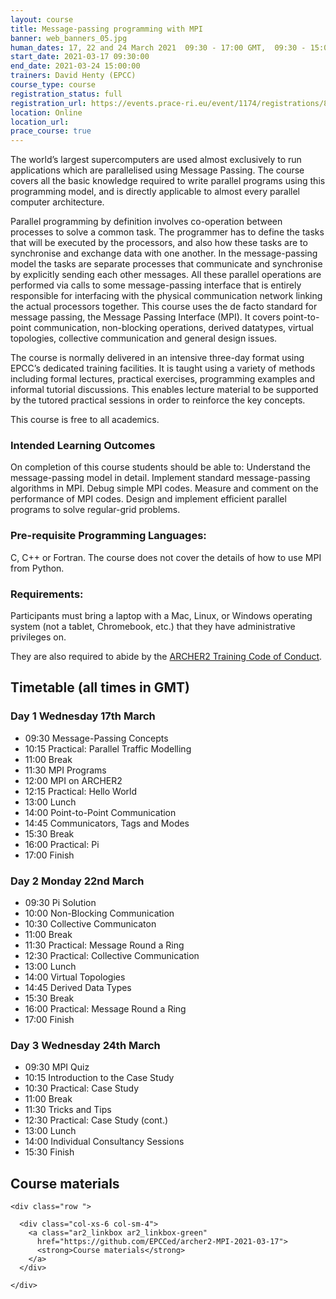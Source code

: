 ```yaml
---
layout: course
title: Message-passing programming with MPI
banner: web_banners_05.jpg 
human_dates: 17, 22 and 24 March 2021  09:30 - 17:00 GMT,  09:30 - 15:00 GMT on final day  
start_date: 2021-03-17 09:30:00
end_date: 2021-03-24 15:00:00
trainers: David Henty (EPCC)
course_type: course
registration_status: full
registration_url: https://events.prace-ri.eu/event/1174/registrations/851/
location: Online
location_url:
prace_course: true
---
```


The world’s largest supercomputers are used almost exclusively to run applications which are parallelised using Message Passing. The course covers all the basic knowledge required to write parallel programs using this programming model, and is directly applicable to almost every parallel computer architecture.

Parallel programming by definition involves co-operation between processes to solve a common task. The programmer has to define the tasks that will be executed by the processors, and also how these tasks are to synchronise and exchange data with one another. In the message-passing model the tasks are separate processes that communicate and synchronise by explicitly sending each other messages. All these parallel operations are performed via calls to some message-passing interface that is entirely responsible for interfacing with the physical communication network linking the actual processors together. This course uses the de facto standard for message passing, the Message Passing Interface (MPI). It covers point-to-point communication, non-blocking operations, derived datatypes, virtual topologies, collective communication and general design issues.

The course is normally delivered in an intensive three-day format using EPCC’s dedicated training facilities. It is taught using a variety of methods including formal lectures, practical exercises, programming examples and informal tutorial discussions. This enables lecture material to be supported by the tutored practical sessions in order to reinforce the key concepts.

This course is free to all academics. 

### Intended Learning Outcomes

On completion of this course students should be able to: Understand the message-passing model in detail. Implement standard message-passing algorithms in MPI. Debug simple MPI codes. Measure and comment on the performance of MPI codes. Design and implement efficient parallel programs to solve regular-grid problems.

### Pre-requisite Programming Languages:

C, C++ or Fortran. The course does not cover the details of how to use MPI from Python.


### Requirements:

Participants must bring a laptop with a Mac, Linux, or Windows operating system (not a tablet, Chromebook, etc.) that they have administrative privileges on.

They are also required to abide by the [ARCHER2 Training Code of Conduct](../../code-of-conduct/). 


## Timetable (all times in GMT)

### Day 1 Wednesday 17th March

-    09:30 Message-Passing Concepts
-    10:15 Practical: Parallel Traffic Modelling
-    11:00 Break
-    11:30 MPI Programs
-    12:00 MPI on ARCHER2
-    12:15 Practical: Hello World
-    13:00 Lunch
-    14:00 Point-to-Point Communication
-    14:45 Communicators, Tags and Modes
-    15:30 Break
-    16:00 Practical: Pi
-    17:00 Finish

### Day 2 Monday 22nd March

-    09:30 Pi Solution
-    10:00 Non-Blocking Communication
-    10:30 Collective Communicaton
-    11:00 Break
-    11:30 Practical: Message Round a Ring
-    12:30 Practical: Collective Communication
-    13:00 Lunch
-    14:00 Virtual Topologies
-    14:45 Derived Data Types
-    15:30 Break
-    16:00 Practical: Message Round a Ring
-    17:00 Finish

### Day 3 Wednesday 24th March

-    09:30 MPI Quiz
-    10:15 Introduction to the Case Study
-    10:30 Practical: Case Study
-    11:00 Break
-    11:30 Tricks and Tips
-    12:30 Practical: Case Study (cont.)
-    13:00 Lunch
-    14:00 Individual Consultancy Sessions
-    15:30 Finish

<section id="service">

<h2><a name="materials">Course materials</a></h2>


    <div class="row ">	

      <div class="col-xs-6 col-sm-4">
        <a class="ar2_linkbox ar2_linkbox-green" 
          href="https://github.com/EPCCed/archer2-MPI-2021-03-17">
          <strong>Course materials</strong>         
        </a>
      </div>

<!--  
      <div class="col-xs-6 col-sm-4">
        <a class="ar2_linkbox ar2_linkbox-teal" 
          href="https://pad.archer2.ac.uk/p/210317-mpi">
          <strong>Course Chat</strong>       
        </a>
      </div>
		
 -->
 	</div>
		
		
					


<!-- 		
<h2><a name="videos">Videos</a></h2>

<h3>Session 1</h3>

<div>
	<iframe title="Video" width="560" height="315" src="https://www.youtube.com/embed/xxxxxxxxxxx" frameborder="0" allow="accelerometer; autoplay; encrypted-media; gyroscope; picture-in-picture" allowfullscreen></iframe>
</div>

 -->





<!-- 
<h2><a name="feedback">Feedback</a></h2>


    <div class="row ">	

      <div class="col-xs-6 col-sm-4">
        <a class="ar2_linkbox ar2_linkbox-teal" 


		   href="https://events.prace-ri.eu/event/1174/surveys/764"

		>
          <strong>Feedback</strong><br/>
          Please let us know what was great about this course and anything we can improve
        </a>
      </div>
    </div>
		
 -->		

 
</section>


